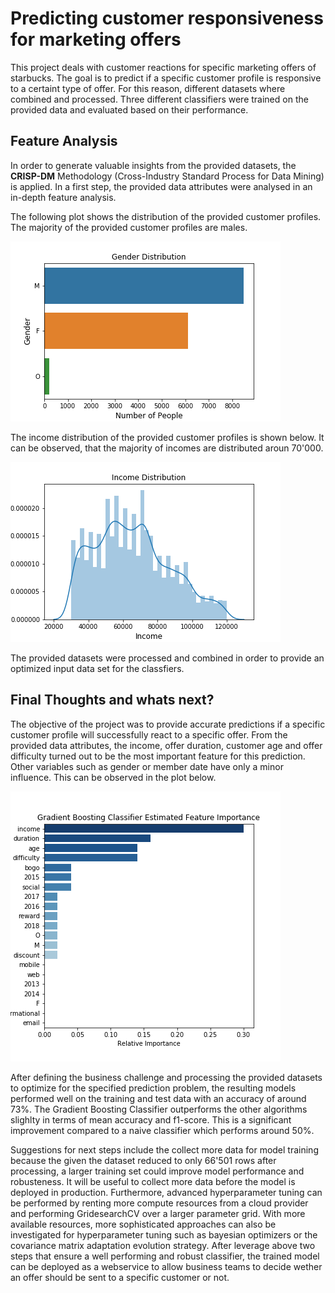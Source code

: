# Predicting customer responsiveness for marketing offers

This project deals with customer reactions for specific marketing offers of starbucks.
The goal is to predict if a specific customer profile is responsive to a certaint type of offer.
For this reason, different datasets where combined and processed. Three different classifiers were trained on the provided data and evaluated based on their performance.


## Feature Analysis
In order to generate valuable insights from the provided datasets, the **CRISP-DM** Methodology (Cross-Industry Standard Process for Data Mining) is applied.
In a first step, the provided data attributes were analysed in an in-depth feature analysis.

The following plot shows the distribution of the provided customer profiles. The majority of the provided customer profiles are males.

<img src="gender_dist.png">

The income distribution of the provided customer profiles is shown below. It can be observed, that the majority of incomes are distributed aroun 70'000.

<img src="income_dist.png">

The provided datasets were processed and combined in order to provide an optimized input data set for the classfiers.


## Final Thoughts and whats next?

The objective of the project was to provide accurate predictions if a specific customer profile will successfully react to a specific offer. From the provided data attributes, the income, offer duration, customer age and offer difficulty turned out to be the most important feature for this prediction. Other variables such as gender or member date have only a minor influence.
This can be observed in the plot below.

<img src="feature_importance.png">

After defining the business challenge and processing the provided datasets to optimize for the specified prediction problem, the resulting models performed well on the training and test data with an accuracy of around 73%. The Gradient Boosting Classifier outperforms the other algorithms slighlty in terms of mean accuracy and f1-score.
This is a significant improvement compared to a naive classifier which performs around 50%. 

Suggestions for next steps include the collect more data for model training because the given the dataset reduced to only 66'501 rows after processing, a larger training set could improve model performance and robusteness. It will be useful to collect more data before the model is deployed in production.
Furthermore, advanced hyperparameter tuning can be performed by renting more compute resources from a cloud provider and performing GridesearchCV over a larger parameter grid. With more available resources, more sophisticated approaches can also be investigated for hyperparameter tuning such as bayesian optimizers or the covariance matrix adaptation evolution strategy.
After leverage above two steps that ensure a well performing and robust classifier, the trained model can be deployed as a webservice to allow business teams to decide wether an offer should be sent to a specific customer or not.
